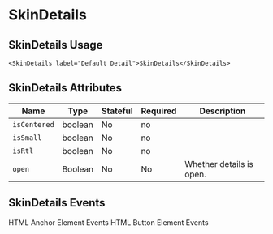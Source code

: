 # SkinDetails

## SkinDetails Usage

```react
<SkinDetails label="Default Detail">SkinDetails</SkinDetails>
```

## SkinDetails Attributes

Name | Type | Stateful | Required | Description
--- | --- | --- | --- | ---
`isCentered` | boolean | No | no | 
`isSmall` | boolean | No | no | 
`isRtl` | boolean | No | no | 
`open` | Boolean | No | No | Whether details is open.

## SkinDetails Events
HTML Anchor Element Events
HTML Button Element Events


